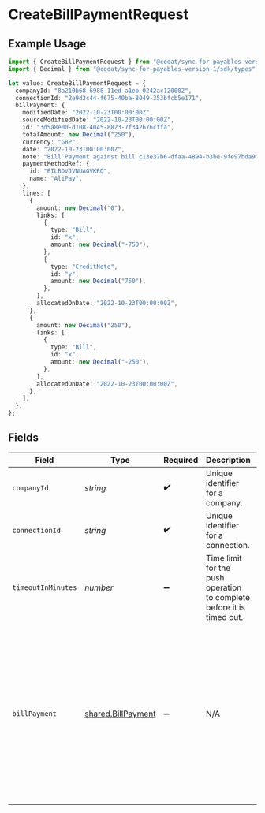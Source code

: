 # CreateBillPaymentRequest

## Example Usage

```typescript
import { CreateBillPaymentRequest } from "@codat/sync-for-payables-version-1/sdk/models/operations";
import { Decimal } from "@codat/sync-for-payables-version-1/sdk/types";

let value: CreateBillPaymentRequest = {
  companyId: "8a210b68-6988-11ed-a1eb-0242ac120002",
  connectionId: "2e9d2c44-f675-40ba-8049-353bfcb5e171",
  billPayment: {
    modifiedDate: "2022-10-23T00:00:00Z",
    sourceModifiedDate: "2022-10-23T00:00:00Z",
    id: "3d5a8e00-d108-4045-8823-7f342676cffa",
    totalAmount: new Decimal("250"),
    currency: "GBP",
    date: "2022-10-23T00:00:00Z",
    note: "Bill Payment against bill c13e37b6-dfaa-4894-b3be-9fe97bda9f44",
    paymentMethodRef: {
      id: "EILBDVJVNUAGVKRQ",
      name: "AliPay",
    },
    lines: [
      {
        amount: new Decimal("0"),
        links: [
          {
            type: "Bill",
            id: "x",
            amount: new Decimal("-750"),
          },
          {
            type: "CreditNote",
            id: "y",
            amount: new Decimal("750"),
          },
        ],
        allocatedOnDate: "2022-10-23T00:00:00Z",
      },
      {
        amount: new Decimal("250"),
        links: [
          {
            type: "Bill",
            id: "x",
            amount: new Decimal("-250"),
          },
        ],
        allocatedOnDate: "2022-10-23T00:00:00Z",
      },
    ],
  },
};
```

## Fields

| Field                                                                                                                 | Type                                                                                                                  | Required                                                                                                              | Description                                                                                                           | Example                                                                                                               |
| --------------------------------------------------------------------------------------------------------------------- | --------------------------------------------------------------------------------------------------------------------- | --------------------------------------------------------------------------------------------------------------------- | --------------------------------------------------------------------------------------------------------------------- | --------------------------------------------------------------------------------------------------------------------- |
| `companyId`                                                                                                           | *string*                                                                                                              | :heavy_check_mark:                                                                                                    | Unique identifier for a company.                                                                                      | 8a210b68-6988-11ed-a1eb-0242ac120002                                                                                  |
| `connectionId`                                                                                                        | *string*                                                                                                              | :heavy_check_mark:                                                                                                    | Unique identifier for a connection.                                                                                   | 2e9d2c44-f675-40ba-8049-353bfcb5e171                                                                                  |
| `timeoutInMinutes`                                                                                                    | *number*                                                                                                              | :heavy_minus_sign:                                                                                                    | Time limit for the push operation to complete before it is timed out.                                                 |                                                                                                                       |
| `billPayment`                                                                                                         | [shared.BillPayment](../../../sdk/models/shared/billpayment.md)                                                       | :heavy_minus_sign:                                                                                                    | N/A                                                                                                                   | {<br/>"totalAmount": 1000,<br/>"lines": [<br/>{<br/>"amount": 1000,<br/>"links": [<br/>{<br/>"type": "Bill",<br/>"id": "x",<br/>"amount": -1000<br/>}<br/>]<br/>}<br/>]<br/>} |